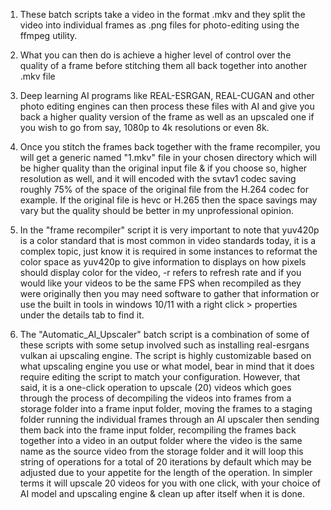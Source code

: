 1. These batch scripts take a video in the format .mkv and they split the video into individual frames as .png files for photo-editing using the ffmpeg utility.

2. What you can then do is achieve a higher level of control over the quality of a frame before stitching them all back together into another .mkv file

3. Deep learning AI programs like REAL-ESRGAN, REAL-CUGAN and other photo editing engines can then process these files with AI and give you back a higher quality version of the frame as well as an upscaled one if you wish to go from say, 1080p to 4k resolutions or even 8k.

4. Once you stitch the frames back together with the frame recompiler, you will get a generic named "1.mkv" file in your chosen directory which will be higher quality than the original input file & if you choose so, higher resolution as well, and it will encoded with the svtav1 codec saving roughly 75% of the space of the original file from the H.264 codec for example. If the original file is hevc or H.265 then the space savings may vary but the quality should be better in my unprofessional opinion.

5. In the "frame recompiler" script it is very important to note that yuv420p is a color standard that is most common in video standards today, it is a complex topic, just know it is required in some instances to reformat the color space as yuv420p to give information to displays on how pixels should display color for the video, -r refers to refresh rate and if you would like your videos to be the same FPS when recompiled as they were originally then you may need software to gather that information or use the built in tools in windows 10/11 with a right click > properties under the details tab to find it.

6. The "Automatic_AI_Upscaler" batch script is a combination of some of these scripts with some setup involved such as installing real-esrgans vulkan ai upscaling engine. The script is highly customizable based on what upscaling engine you use or what model, bear in mind that it does require editing the script to match your configuration. However, that said, it is a one-click operation to upscale (20) videos which goes through the process of decompiling the videos into frames from a storage folder into a frame input folder, moving the frames to a staging folder running the individual frames through an AI upscaler then sending them back into the frame input folder, recompiling the frames back together into a video in an output folder where the video is the same name as the source video from the storage folder and it will loop this string of operations for a total of 20 iterations by default which may be adjusted due to your appetite for the length of the operation. In simpler terms it will upscale 20 videos for you with one click, with your choice of AI model and upscaling engine & clean up after itself when it is done.
